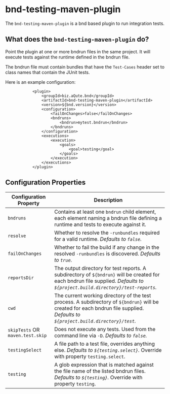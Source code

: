 # bnd-testing-maven-plugin

The `bnd-testing-maven-plugin` is a bnd based plugin to run integration tests.

## What does the `bnd-testing-maven-plugin` do?

Point the plugin at one or more bndrun files in the same project. It will execute tests against the
runtime defined in the bndrun file.

The bndrun file must contain bundles that have the `Test-Cases` header set to class names that
contain the JUnit tests.

Here is an example configuration:
```
            <plugin>
                <groupId>biz.aQute.bnd</groupId>
                <artifactId>bnd-testing-maven-plugin</artifactId>
                <version>${bnd.version}</version>
                <configuration>
                    <failOnChanges>false</failOnChanges>
                    <bndruns>
                        <bndrun>mytest.bndrun</bndrun>
                    </bndruns>
                </configuration>
                <executions>
                    <execution>
                        <goals>
                            <goal>testing</goal>
                        </goals>
                    </execution>
                </executions>
            </plugin>
```

## Configuration Properties

|Configuration Property          | Description |
| ---                            | ---         |
|`bndruns`                       | Contains at least one `bndrun` child element, each element naming a bndrun file defining a runtime and tests to execute against it.|
|`resolve`                       | Whether to resolve the `-runbundles` required for a valid runtime. _Defaults to `false`._|
|`failOnChanges`                 | Whether to fail the build if any change in the resolved `-runbundles` is discovered. _Defaults to `true`._|
|`reportsDir`                    | The output directory for test reports. A subdirectory of `${bndrun}` will be created for each bndrun file supplied. _Defaults to `${project.build.directory}/test-reports`._|
|`cwd`                           | The current working directory of the test process. A subdirectory of `${bndrun}` will be created for each bndrun file supplied. _Defaults to `${project.build.directory}/test`._|
|`skipTests` OR `maven.test.skip`| Does not execute any tests. Used from the command line via `-D`. _Defaults to `false`._|
|`testingSelect`                 | A file path to a test file, overrides anything else. _Defaults to `${testing.select}`._ Override with property `testing.select`.|
|`testing`                       | A glob expression that is matched against the file name of the listed bndrun files. _Defaults to `${testing}`._ Override with property `testing`.|

